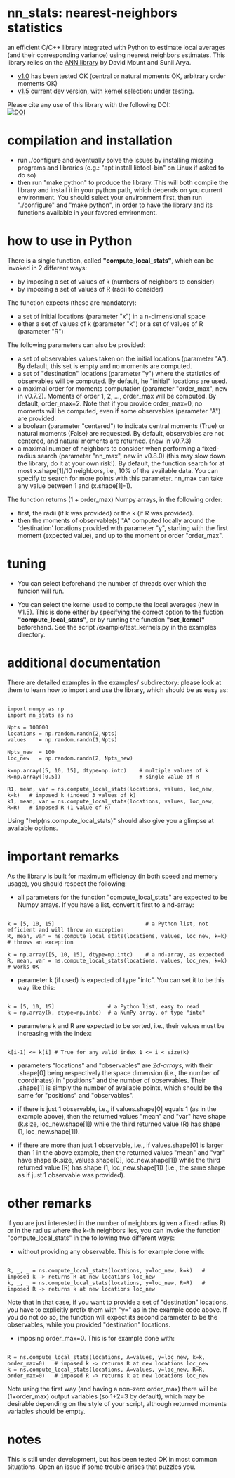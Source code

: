 # nn_stats: nearest-neighbors statistics
an efficient C/C++ library integrated with Python to estimate local averages (and their corresponding variance) using nearest neighbors estimates.
This library relies on the [ANN library](http://www.cs.umd.edu/~mount/ANN/) by David Mount and Sunil Arya.

- [v1.0](https://github.com/nbgarnier/nn_stats/releases/tag/v1.0) has been tested OK (central or natural moments OK, arbitrary order moments OK)
- [v1.5](https://github.com/nbgarnier/nn_stats/) current dev version, with kernel selection: under testing.

Please cite any use of this library with the following DOI:  
[![DOI](https://zenodo.org/badge/873066948.svg)](https://doi.org/10.5281/zenodo.14523934)



# compilation and installation
- run ./configure and eventually solve the issues by installing missing programs and libraries (e.g.: "apt install libtool-bin" on Linux if asked to do so)
- then run "make python" to produce the library. This will both compile the library and install it in your python path, which depends on you current environment. You should select your environment first, then run "./configure" and "make python", in order to have the library and its functions available in your favored environment.
  
# how to use in Python
There is a single function, called **"compute_local_stats"**, which can be invoked in 2 different ways:
  * by imposing a set of values of k (numbers of neighbors to consider)
  * by imposing a set of values of R (radii to consider)

 The function expects (these are mandatory):
  * a set of initial locations (parameter "x") in a n-dimensional space
  * either a set of values of k (parameter "k") or a set of values of R (parameter "R")

The following parameters can also be provided:
  * a set of observables values taken on the initial locations (parameter "A"). By default, this set is empty and no moments are computed.
  * a set of "destination" locations (parameter "y") where the statistics of observables will be computed. By default, he "initial" locations are used.
  * a maximal order for moments computation (parameter "order_max", new in v0.7.2). Moments of order 1, 2, ..., order_max will be computed. By default, order_max=2. Note that if you provide order_max=0, no moments will be computed, even if some observables (parameter "A") are provided.
  * a boolean (parameter "centered") to indicate central moments (True) or natural moments (False) are requested. By default, observables are not centered, and natural moments are returned. (new in v0.7.3)
  * a maximal number of neighbors to consider when performing a fixed-radius search (parameter "nn_max", new in v0.8.0) (this may slow down the library, do it at your own risk!). By default, the function search for at most x.shape[1]/10 neighbors, i.e., 10% of the available data. You can specify to search for more points with this parameter. nn_max can take any value between 1 and (x.shape[1]-1).
  
The function returns (1 + order_max) Numpy arrays, in the following order:
  * first, the radii (if k was provided) or the k (if R was provided).
  * then the moments of observable(s) "A" computed locally around the 'destination' locations provided with parameter "y", starting with the first moment (expected value), and up to the moment or order "order_max".

# tuning

- You can select beforehand the number of threads over which the funcion will run.

- You can select the kernel used to compute the local averages (new in V1.5). This is done either by specifying the correct option to the fuction  **"compute_local_stats"**, or by running the function **"set_kernel"** beforehand. See the script /example/test_kernels.py in the examples directory.

# additional documentation

There are detailed examples in the examples/ subdirectory: please look at them to learn how to import and use the library, which should be as easy as:
<pre><code>
import numpy as np
import nn_stats as ns

Npts = 100000
locations = np.random.randn(2,Npts)
values    = np.random.randn(1,Npts)

Npts_new  = 100
loc_new   = np.random.randn(2, Npts_new)

k=np.array([5, 10, 15], dtype=np.intc)    # multiple values of k
R=np.array([0.5])                         # single value of R

R1, mean, var = ns.compute_local_stats(locations, values, loc_new, k=k)   # imposed k (indeed 3 values of k)
k1, mean, var = ns.compute_local_stats(locations, values, loc_new, R=R)   # imposed R (1 value of R)
</code></pre>

Using "help(ns.compute_local_stats)" should also give you a glimpse at available options.

# important remarks

As the library is built for maximum efficiency (in both speed and memory usage), you should respect the following:

- all parameters for the function "compute_local_stats" are expected to be Numpy arrays. If you have a list, convert it first to a nd-array:
<pre><code>
k = [5, 10, 15]                             # a Python list, not efficient and will throw an exception
R, mean, var = ns.compute_local_stats(locations, values, loc_new, k=k)   # throws an exception

k = np.array([5, 10, 15], dtype=np.intc)    # a nd-array, as expected
R, mean, var = ns.compute_local_stats(locations, values, loc_new, k=k)   # works OK
</code></pre>

- parameter k (if used) is expected of type "intc". You can set it to be this way like this:
<pre><code>
k = [5, 10, 15]                 # a Python list, easy to read
k = np.array(k, dtype=np.intc)  # a NumPy array, of type "intc"
</code></pre>

- parameters k and R are expected to be sorted, i.e., their values must be increasing with the index: 
<pre><code>
k[i-1] <= k[i] # True for any valid index 1 <= i < size(k) 
</code></pre>

- parameters "locations" and "observables" are *2d-arrays*, with their .shape[0] being respectively the space dimension (i.e., the number of coordinates) in "positions" and the number of observables. 
Their .shape[1] is simply the number of available points, which should be the same for "positions" and "observables".

- if there is just 1 observable, i.e., if values.shape[0] equals 1 (as in the example above), then the returned values "mean" and "var" have shape (k.size, loc_new.shape[1]) while the third returned value (R) has shape (1, loc_new.shape[1]).

- if there are more than just 1 observable, i.e., if values.shape[0] is larger than 1 in the above example, then the returned values "mean" and "var" have shape (k.size, values.shape[0], loc_new.shape[1]) while the third returned value (R) has shape (1, loc_new.shape[1]) (i.e., the same shape as if just 1 observable was provided).


# other remarks

if you are just interested in the number of neighbors (given a fixed radius R) or in the radius where the k-th neighbors lies, you can invoke the function "compute_local_stats" in the following two different ways:
 
* without providing any observable. This is for example done with:
<pre><code> 
R, _, _ = ns.compute_local_stats(locations, y=loc_new, k=k)   # imposed k -> returns R at new locations loc_new
k, _, _ = ns.compute_local_stats(locations, y=loc_new, R=R)   # imposed R -> returns k at new locations loc_new
</code></pre>
Note that in that case, if you want to provide a set of "destination" locations, you have to explicitly prefix them with "y=" as in the example code above. If you do not do so, the function will expect its second parameter to be the observables, while you provided "destination" locations.

* imposing order_max=0. This is for example done with:
<pre><code> 
R = ns.compute_local_stats(locations, A=values, y=loc_new, k=k, order_max=0)   # imposed k -> returns R at new locations loc_new
k = ns.compute_local_stats(locations, A=values, y=loc_new, R=R, order_max=0)   # imposed R -> returns k at new locations loc_new
</code></pre>

Note using the first way (and having a non-zero order_max) there will be (1+order_max) output variables (so 1+2=3 by default), which may be desirable depending on the style of your script, although returned moments variables should be empty. 

# notes
This is still under development, but has been tested OK in most common situations. Open an issue if some trouble arises that puzzles you.

